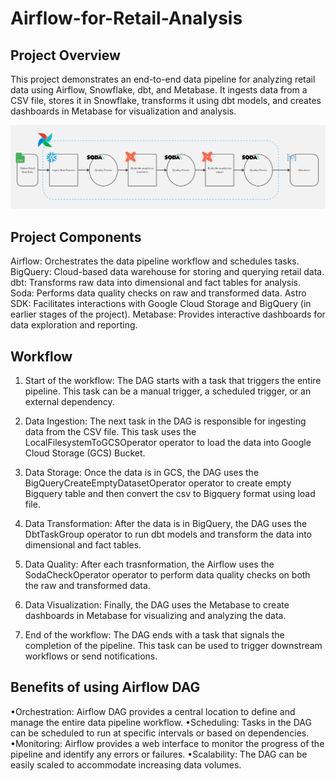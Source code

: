 # Airflow-for-Retail-Analysis

## Project Overview
This project demonstrates an end-to-end data pipeline for analyzing retail data using Airflow, Snowflake, dbt, and Metabase. It ingests data from a CSV file, stores it in Snowflake, transforms it using dbt models, and creates dashboards in Metabase for visualization and analysis.

![Alt text](airflow_bigquery_dbt_pipeline.png?raw=true "Title")

## Project Components

Airflow: Orchestrates the data pipeline workflow and schedules tasks.
BigQuery: Cloud-based data warehouse for storing and querying retail data.
dbt: Transforms raw data into dimensional and fact tables for analysis.
Soda: Performs data quality checks on raw and transformed data.
Astro SDK: Facilitates interactions with Google Cloud Storage and BigQuery (in earlier stages of the project).
Metabase: Provides interactive dashboards for data exploration and reporting.

## Workflow

1) Start of the workflow: The DAG starts with a task that triggers the entire pipeline. This task can be a manual trigger, a scheduled trigger, or an external dependency.

2) Data Ingestion: The next task in the DAG is responsible for ingesting data from the CSV file. This task uses the LocalFilesystemToGCSOperator operator to load the data into Google Cloud Storage (GCS) Bucket.

3) Data Storage: Once the data is in GCS, the DAG uses the BigQueryCreateEmptyDatasetOperator operator to create empty Bigquery table and then convert the csv to Bigquery format using load file.

4) Data Transformation: After the data is in BigQuery, the DAG uses the DbtTaskGroup operator to run dbt models and transform the data into dimensional and fact tables.

5) Data Quality: After each trasnformation, the Airflow uses the SodaCheckOperator operator to perform data quality checks on both the raw and transformed data.

6) Data Visualization: Finally, the DAG uses the Metabase to create dashboards in Metabase for visualizing and analyzing the data.

7) End of the workflow: The DAG ends with a task that signals the completion of the pipeline. This task can be used to trigger downstream workflows or send notifications.

## Benefits of using Airflow DAG

•Orchestration: Airflow DAG provides a central location to define and manage the entire data pipeline workflow.
•Scheduling: Tasks in the DAG can be scheduled to run at specific intervals or based on dependencies.
•Monitoring: Airflow provides a web interface to monitor the progress of the pipeline and identify any errors or failures.
•Scalability: The DAG can be easily scaled to accommodate increasing data volumes.
